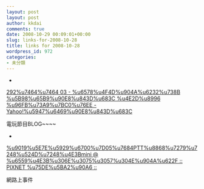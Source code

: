 ```yaml
---
layout: post
layout: post
author: kkdai
comments: true
date: 2008-10-29 00:09:01+00:00
slug: links-for-2008-10-28
title: links for 2008-10-28
wordpress_id: 972
categories:
- 未分類
---
```


  * 
                

[292%u7464%u7464 03 - %u6578%u4F4D%u904A%u6232%u738B %u5B98%u65B9%u90E8%u843D%u683C %u4E2D%u8996 %u96FB%u73A9%u7BC0%u76EE - Yahoo!%u5947%u6469%u90E8%u843D%u683C](http://tw.myblog.yahoo.com/mega-game/photo?pid=1200&prev=1199&next=1201)


                

電玩節目BLOG~~~~



            
  * 
                

[%u9019%u5E7E%u5929%u6700%u7D05%u7684PTT%u8868%u7279%u7248%u524D%u7248%u4E3Bmini @ %u6559%u4E3B%u306E%u3075%u3057%u304E%u904A%u622F :: PIXNET %u75DE%u5BA2%u90A6 ::](http://nvidia123.pixnet.net/blog/post/15911324)


                

網路上事件



            
